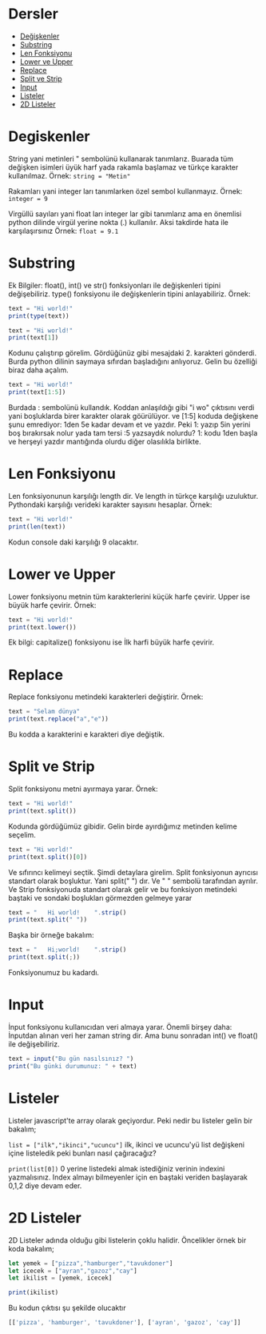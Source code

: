 # Dersler
- [Değişkenler](#degiskenler)
- [Substring](#substring)
- [Len Fonksiyonu](#len-fonksiyonu)
- [Lower ve Upper](#lower-ve-upper)
- [Replace](#replace)
- [Split ve Strip](#split-ve-sprit)
- [Input](#input)
- [Listeler](#listeler)
- [2D Listeler](#2d-listeler)

# Degiskenler

String yani metinleri " sembolünü kullanarak tanımlarız. Buarada tüm değişken isimleri üyük harf yada rakamla başlamaz ve türkçe karakter kullanılmaz.
Örnek: `string = "Metin"`

Rakamları yani integer ları tanımlarken özel sembol kullanmayız.
Örnek: `integer = 9`

Virgüllü sayıları yani float ları integer lar gibi tanımlarız ama en önemlisi python dilinde virgül yerine nokta (.) kullanılır. Aksi takdirde hata ile karşılaşırsınız
Örnek: `float = 9.1`

# Substring
Ek Bilgiler: float(), int() ve str() fonksiyonları ile değişkenleri tipini değişebiliriz. type() fonksiyonu ile değişkenlerin tipini anlayabiliriz.
Örnek:

```js
text = "Hi world!"
print(type(text))

text = "Hi world!"
print(text[1])
```
Kodunu çalıştırıp görelim. Gördüğünüz gibi mesajdaki 2. karakteri gönderdi. Burda python dilinin saymaya sıfırdan başladığını anlıyoruz. Gelin bu özelliği biraz daha açalım.

```js
text = "Hi world!"
print(text[1:5])
```
Burdada : sembolünü kullandık. Koddan anlaşıldığı gibi "i wo" çıktısını verdi yani boşluklarda birer karakter olarak göürülüyor. ve [1:5] koduda değişkene şunu emrediyor: 1den 5e kadar devam et ve yazdır. Peki 1: yazıp 5in yerini boş bırakırsak nolur yada tam tersi :5 yazsaydık nolurdu? 1: kodu 1den başla ve herşeyi yazdır mantığında olurdu diğer olasılıkla birlikte.

# Len Fonksiyonu
Len fonksiyonunun karşılığı length dir. Ve length in türkçe karşılığı uzuluktur. Pythondaki karşılığı verideki karakter sayısını hesaplar.
Örnek:

```js
text = "Hi world!"
print(len(text))
```
Kodun console daki karşılığı 9 olacaktır.

# Lower ve Upper
Lower fonksiyonu metnin tüm karakterlerini küçük harfe çevirir. Upper ise büyük harfe çevirir. 
Örnek:

```js
text = "Hi world!"
print(text.lower())
```
Ek bilgi: capitalize() fonksiyonu ise İlk harfi büyük harfe çevirir.

# Replace
Replace fonksiyonu metindeki karakterleri değiştirir.
Örnek:

```js
text = "Selam dünya"
print(text.replace("a","e"))
```
Bu kodda a karakterini e karakteri diye değiştik.

# Split ve Strip
Split fonksiyonu metni ayırmaya yarar.
Örnek:

```js
text = "Hi world!"
print(text.split())
```
Kodunda gördüğümüz gibidir. Gelin birde ayırdığımız metinden kelime seçelim.

```js
text = "Hi world!"
print(text.split()[0])
```
Ve sıfırıncı kelimeyi seçtik. Şimdi detaylara girelim. Split fonksiyonun ayrıcısı standart olarak boşluktur. Yani split(" ") dır. Ve " " sembolü tarafından ayrılır. Ve Strip fonksiyonuda standart olarak gelir ve bu fonksiyon metindeki baştaki ve sondaki boşlukları görmezden gelmeye yarar

```js
text = "   Hi world!    ".strip()
print(text.split(" "))
```
Başka bir örneğe bakalım:

```js
text = "   Hi;world!    ".strip()
print(text.split(;))
```
Fonksiyonumuz bu kadardı.

# Input
İnput fonksiyonu kullanıcıdan veri almaya yarar. Önemli birşey daha: İnputdan alınan veri her zaman string dir. Ama bunu sonradan int() ve float() ile değişebiliriz.

```js
text = input("Bu gün nasılsınız? ")
print("Bu günki durumunuz: " + text)
```

# Listeler
Listeler javascript'te array olarak geçiyordur. Peki nedir bu listeler gelin bir bakalım;<br>

`list = ["ilk","ikinci","ucuncu"]`
ilk, ikinci ve ucuncu'yü list değişkeni içine listeledik peki bunları nasıl çağıracağız?<br>

`print(list[0])`
0 yerine listedeki almak istediğiniz verinin indexini yazmalısınız. Index almayı bilmeyenler için en baştaki veriden başlayarak 0,1,2 diye devam eder.

# 2D Listeler

2D Listeler adında olduğu gibi listelerin çoklu halidir. Öncelikler örnek bir koda bakalım;

```js
let yemek = ["pizza","hamburger","tavukdoner"]
let icecek = ["ayran","gazoz","cay"]
let ikilist = [yemek, icecek]

print(ikilist)
```
Bu kodun çıktısı şu şekilde olucaktır
```js
[['pizza', 'hamburger', 'tavukdoner'], ['ayran', 'gazoz', 'cay']]